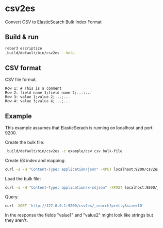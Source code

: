 # csv2es

Convert CSV to ElasticSearch Bulk Index Format

## Build & run

```bash
rebar3 escriptize
_build/default/bin/csv2es --help
```

## CSV format

CSV file format.

```csv
Row 1: # This is a comment
Row 2: field name 1;field name 2;...;...
Row 3: value 1;value 2;...;...
Row 4: value 3;value 4;...;...
````

## Example

This example assumes that ElasticSerach is running on localhost and port 9200.

Create the bulk file:

```bash
_build/default/bin/csv2es -c example/csv.csv bulk-file
```

Create ES index and mapping:

```bash
curl -s -H "Content-Type: application/json" -XPUT localhost:9200/csv2es --data-binary @example/mapping.json
```

Load the bulk file:

```bash
curl -s -H "Content-Type: application/x-ndjson" -XPOST localhost:9200/_bulk --data-binary @bulk-file
```

Query:

```bash
curl -XGET 'http://127.0.0.1:9200/csv2es/_search?pretty&size=10'
```

In the response the fields "value1" and "value2" might look like strings but they aren't.